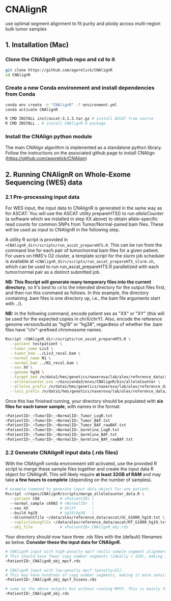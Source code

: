 # CNAlignR
use optimal segment alignment to fit purity and ploidy across multi-region bulk tumor samples


## 1. Installation (Mac)

### Clone the CNAlignR github repo and cd to it
```bash
git clone https://github.com/agorelick/CNAlignR
cd CNAlignR
```

### Create a new Conda environment and install dependencies from Conda
```bash
conda env create -n "CNAlignR" -f environment.yml
conda activate CNAlignR

R CMD INSTALL inst/ascat-3.1.3.tar.gz # install ASCAT from source
R CMD INSTALL . # install CNAlignR R package
```

### Install the CNAlign python module
The main CNAlign algorithm is implenented as a standalone python library. Follow the instructions on the associated github page to install CNAlign (https://github.com/agorelick/CNAlign)








## 2. Running CNAlignR on Whole-Exome Sequencing (WES) data

### 2.1 Pre-processing input data
For WES input, the input data to CNAlignR is generated in the same way as for ASCAT: You will use the ASCAT utility prepareHTS() to run _alleleCounter_ (a software which we installed in step XX above) to obtain allele-specific read counts for common SNPs from Tumor/Normal-paired bam files. These will be used as input to CNAlignR in the following step.

A utility R script is provided in `<CNAlignR_dir>/scripts/run_ascat_prepareHTS.R`. This can be run from the command line for each pair of tumor/normal bam files for a given patient. For users on HMS's O2 cluster, a template script for the slurm job scheduler is available at `<CNAlignR_dir>/scripts/run_ascat_prepareHTS_slurm.sh`, which can be used to run run_ascat_prepareHTS.R parallelized with each tumor/normal pair as a distinct submitted job. 

**NB: This Rscript will generate many temporary files into the current directory**, so it's best to `cd` to the intended directory for the output files first, and then run this command as follows. In this example, the directory containing .bam files is one directory up, i.e., the bam file arguments start with ../). 

**NB:** In the following command, encode patient sex as "XX" or "XY" (this will be used for the expected copies in chrX/chrY). Also, encode the reference genome version/build as "hg19" or "hg38", regardless of whether the .bam files have "chr"-prefixed chromosome names.

```bash
Rscript <CNAlignR_dir>/scripts/run_ascat_prepareHTS.R \
  --patient testpatient \
  --tumor_name Liv3 \
  --tumor_bam ../Liv3_recal.bam \
  --normal_name N1 \
  --normal_bam ../N1_recal.bam \
  --sex XX \
  --genome hg38 \
  --target_bed /n/data1/hms/genetics/naxerova/lab/alex/reference_data/xgen-exome-hyb-panel/xgen-exome-hyb-panel-v2-targets-hg38.bed \
  --allelecounter_exe ~/miniconda3/envs/CNAlignR/bin/alleleCounter \
  --alleles_prefix /n/data1/hms/genetics/naxerova/lab/alex/reference_data/ascat/G1000_allelesAll_hg38/G1000_alleles_hg38_chr \
  --loci_prefix /n/data1/hms/genetics/naxerova/lab/alex/reference_data/ascat/G1000_lociAll_hg38/G1000_loci_GRCh38_chr
```

Once this has finished running, your directory should be populated with **six files for each tumor sample**, with names in the format:
```bash
<PatientID>_<TumorID>_<NormalID>_Tumor_LogR.txt
<PatientID>_<TumorID>_<NormalID>_Tumor_BAF.txt
<PatientID>_<TumorID>_<NormalID>_Tumor_BAF_rawBAF.txt
<PatientID>_<TumorID>_<NormalID>_Germline_LogR.txt
<PatientID>_<TumorID>_<NormalID>_Germline_BAF.txt
<PatientID>_<TumorID>_<NormalID>_Germline_BAF_rawBAF.txt
```

### 2.2 Generate CNAlignR input data (.rds files)

With the CNAlignR conda environment still activated, use the provided R script to merge these sample files together and create the input data R object for CNAlignR. This will likely require **at least 32GB of RAM** and may take **a few hours to complete** (depending on the number of samples).
```bash
# example command to generate input data object for one patient.
Rscript ~/repos/CNAlignR/scripts/merge_alleleCounter_data.R \
  --patient C66         # <PatientID> \
  --normal_sample c66N3 # <NormalID>  \
  --sex XX              # XX|XY       \
  --build hg19          # hg19|hg38   \
  --GCcontentfile ~/data/alex/reference_data/ascat/GC_G1000_hg19.txt \
  --replictimingfile ~/data/alex/reference_data/ascat/RT_G1000_hg19.txt \
  --obj_file            # <PatientID>_CNAlignR_obj.rds
```

Your directory should now have three .rds files with the (default) filenames as below. **Consider these the input data for CNAlignR.**
```bash
# CNAlignR input with high-penalty mpcf (multi-sample segment alignment, penalty=300).
# This should have fewer copy number segments (ideally < 150), making it easier to fit purity/ploidy in each sample.
<PatientID>_CNAlignR_obj_mpcf.rds         

# CNAlignR input with low-penalty mpcf (penalty=25).
# This may have hundreds of copy number segments, making it more sensitive for focal copy number changes. Use these segments for assigning copy number to specific genes/mutations, based on the purity obtained from the aforementioned high-penalty version.
<PatientID>_CNAlignR_obj_mpcf_hisens.rds

# same as the above outputs but without running MPCF. This is mainly for QC/recovery in case MPCF fails due to excessive time/memory usage. 
<PatientID>_CNAlignR_obj.rds              
```



